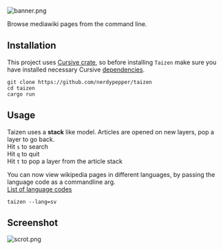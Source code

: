 ![banner.png](https://0x0.st/sVMH.png)

Browse mediawiki pages from the command line.  

## Installation
This project uses [Cursive crate](https://github.com/gyscos/Cursive), so before installing `Taizen`
make sure you have installed necessary Cursive [dependencies](https://github.com/gyscos/Cursive/wiki/Install-ncurses).

```shell
git clone https://github.com/nerdypepper/taizen
cd taizen
cargo run
```

## Usage

Taizen uses a **stack** like model.
Articles are opened on new layers, pop a layer to go back.  
Hit `s` to search  
Hit `q` to quit  
Hit `t` to pop a layer from the article stack

You can now view wikipedia pages in different languages, by passing the
language code as a commandline arg.  
[List of language codes](https://en.wikipedia.org/wiki/List_of_Wikipedias#Wikipedia_edition_codes)

```
taizen --lang=sv
```


## Screenshot

![scrot.png](https://0x0.st/sVXt.png)
